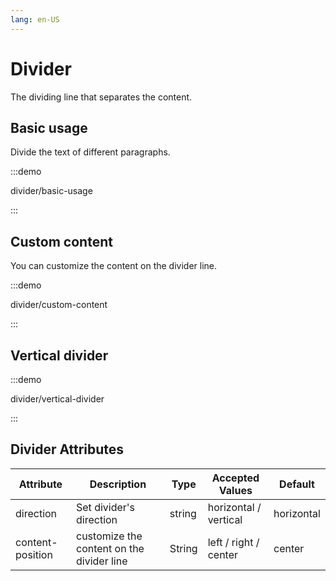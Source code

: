 ```yaml
---
lang: en-US
---
```


# Divider

The dividing line that separates the content.

## Basic usage

Divide the text of different paragraphs.

:::demo

divider/basic-usage

:::

## Custom content

You can customize the content on the divider line.

:::demo

divider/custom-content

:::

## Vertical divider

:::demo

divider/vertical-divider

:::

## Divider Attributes

| Attribute        | Description                               | Type   | Accepted Values       | Default    |
| ---------------- | ----------------------------------------- | ------ | --------------------- | ---------- |
| direction        | Set divider's direction                   | string | horizontal / vertical | horizontal |
| content-position | customize the content on the divider line | String | left / right / center | center     |
